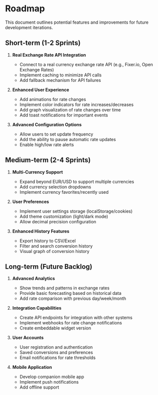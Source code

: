 # Roadmap

This document outlines potential features and improvements for future development iterations.

## Short-term (1-2 Sprints)

1. **Real Exchange Rate API Integration**
   - Connect to a real currency exchange rate API (e.g., Fixer.io, Open Exchange Rates)
   - Implement caching to minimize API calls
   - Add fallback mechanism for API failures

2. **Enhanced User Experience**
   - Add animations for rate changes
   - Implement color indicators for rate increases/decreases
   - Add graph visualization of rate changes over time
   - Add toast notifications for important events

3. **Advanced Configuration Options**
   - Allow users to set update frequency
   - Add the ability to pause automatic rate updates
   - Enable high/low rate alerts

## Medium-term (2-4 Sprints)

1. **Multi-Currency Support**
   - Expand beyond EUR/USD to support multiple currencies
   - Add currency selection dropdowns
   - Implement currency favorites/recently used

2. **User Preferences**
   - Implement user settings storage (localStorage/cookies)
   - Add theme customization (light/dark mode)
   - Allow decimal precision configuration

3. **Enhanced History Features**
   - Export history to CSV/Excel
   - Filter and search conversion history
   - Visual graph of conversion history

## Long-term (Future Backlog)

1. **Advanced Analytics**
   - Show trends and patterns in exchange rates
   - Provide basic forecasting based on historical data
   - Add rate comparison with previous day/week/month

2. **Integration Capabilities**
   - Create API endpoints for integration with other systems
   - Implement webhooks for rate change notifications
   - Create embeddable widget version

3. **User Accounts**
   - User registration and authentication
   - Saved conversions and preferences
   - Email notifications for rate thresholds

4. **Mobile Application**
   - Develop companion mobile app
   - Implement push notifications
   - Add offline support
